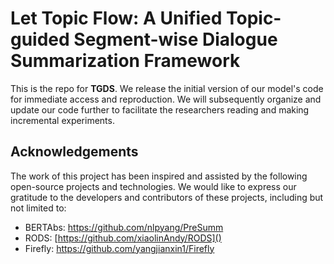 # Let Topic Flow: A Unified Topic-guided Segment-wise Dialogue Summarization Framework

This is the repo for **TGDS**.
We release the initial version of our model's code for immediate access and reproduction. We will subsequently organize and update our code further to facilitate the researchers reading and making incremental experiments. 


## Acknowledgements

The work of this project has been inspired and assisted by the following open-source projects and technologies. We would like to express our gratitude to the developers and contributors of these projects, including but not limited to:

* BERTAbs: https://github.com/nlpyang/PreSumm
* RODS: [https://github.com/xiaolinAndy/RODS]()
* Firefly: https://github.com/yangjianxin1/Firefly

